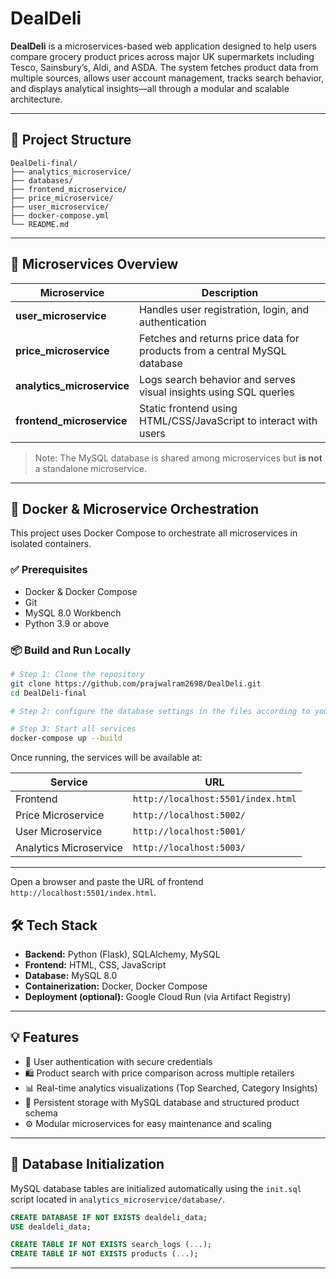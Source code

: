 # DealDeli

**DealDeli** is a microservices-based web application designed to help users compare grocery product prices across major UK supermarkets including Tesco, Sainsbury’s, Aldi, and ASDA. The system fetches product data from multiple sources, allows user account management, tracks search behavior, and displays analytical insights—all through a modular and scalable architecture.

---

## 📁 Project Structure

```
DealDeli-final/
├── analytics_microservice/
├── databases/
├── frontend_microservice/
├── price_microservice/
├── user_microservice/
├── docker-compose.yml
└── README.md
```

---

## 🧩 Microservices Overview

| Microservice                | Description                                                               |
| --------------------------- | ------------------------------------------------------------------------- |
| **user\_microservice**      | Handles user registration, login, and authentication                      |
| **price\_microservice**     | Fetches and returns price data for products from a central MySQL database |
| **analytics\_microservice** | Logs search behavior and serves visual insights using SQL queries         |
| **frontend\_microservice**  | Static frontend using HTML/CSS/JavaScript to interact with users          |

> Note: The MySQL database is shared among microservices but **is not** a standalone microservice.

---

## 🐳 Docker & Microservice Orchestration

This project uses Docker Compose to orchestrate all microservices in isolated containers.

### ✅ Prerequisites

* Docker & Docker Compose
* Git
* MySQL 8.0 Workbench
* Python 3.9 or above

### 📦 Build and Run Locally

```bash
# Step 1: Clone the repository
git clone https://github.com/prajwalram2698/DealDeli.git
cd DealDeli-final

# Step 2: configure the database settings in the files according to your host and user credentials from MySql server 

# Step 3: Start all services
docker-compose up --build
```

Once running, the services will be available at:

| Service                | URL                                |
| ---------------------- | ---------------------------------- |
| Frontend               | `http://localhost:5501/index.html` |
| Price Microservice     | `http://localhost:5002/`           |
| User Microservice      | `http://localhost:5001/`           |
| Analytics Microservice | `http://localhost:5003/`           |

---
Open a browser and paste the URL of frontend `http://localhost:5501/index.html`.

## 🛠️ Tech Stack

* **Backend:** Python (Flask), SQLAlchemy, MySQL
* **Frontend:** HTML, CSS, JavaScript
* **Database:** MySQL 8.0
* **Containerization:** Docker, Docker Compose
* **Deployment (optional):** Google Cloud Run (via Artifact Registry)

---

## 💡 Features

* 🔐 User authentication with secure credentials
* 🛍️ Product search with price comparison across multiple retailers
* 📊 Real-time analytics visualizations (Top Searched, Category Insights)
* 💾 Persistent storage with MySQL database and structured product schema
* ⚙️ Modular microservices for easy maintenance and scaling

---

## 📂 Database Initialization

MySQL database tables are initialized automatically using the `init.sql` script located in `analytics_microservice/database/`.

```sql
CREATE DATABASE IF NOT EXISTS dealdeli_data;
USE dealdeli_data;

CREATE TABLE IF NOT EXISTS search_logs (...);
CREATE TABLE IF NOT EXISTS products (...);
```

---


